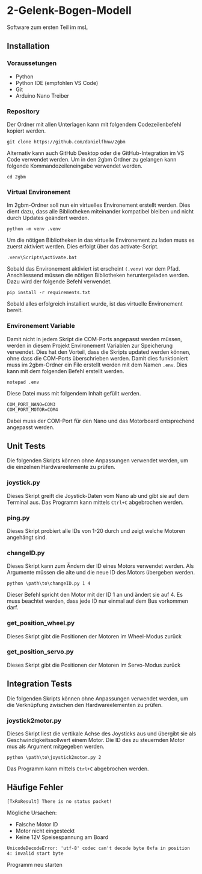 # 2-Gelenk-Bogen-Modell
Software zum ersten Teil im msL

## Installation 

### Voraussetungen
- Python
- Python IDE (empfohlen VS Code)
- Git
- Arduino Nano Treiber

### Repository
Der Ordner mit allen Unterlagen kann mit folgendem Codezeilenbefehl kopiert werden.
```
git clone https://github.com/danielfhnw/2gbm
```
Alternativ kann auch GitHub Desktop oder die GitHub-Integration im VS Code verwendet werden.
Um in den 2gbm Ordner zu gelangen kann folgende Kommandozeileneingabe verwendet werden.
```
cd 2gbm
```

### Virtual Environement
Im 2gbm-Ordner soll nun ein virtuelles Environement erstellt werden. Dies dient dazu, dass alle Bibliotheken miteinander kompatibel bleiben und nicht durch Updates geändert werden.
```
python -m venv .venv
```
Um die nötigen Bibliotheken in das virtuelle Environement zu laden muss es zuerst aktiviert werden. Dies erfolgt über das activate-Script.
```
.venv\Scripts\activate.bat
```
Sobald das Environement aktiviert ist erscheint `(.venv)` vor dem Pfad.
Anschliessend müssen die nötigen Bibliotheken heruntergeladen werden. Dazu wird der folgende Befehl verwendet.
```
pip install -r requirements.txt
```
Sobald alles erfolgreich installiert wurde, ist das virtuelle Environement bereit.

### Environement Variable
Damit nicht in jedem Skript die COM-Ports angepasst werden müssen, werden in diesem Projekt Environement Variablen zur Speicherung verwendet. Dies hat den Vorteil, dass die Skripts updated werden können, ohne dass die COM-Ports überschrieben werden. Damit dies funktioniert muss im 2gbm-Ordner ein File erstellt werden mit dem Namen `.env`. Dies kann mit dem folgenden Befehl erstellt werden.
```
notepad .env
```
Diese Datei muss mit folgendem Inhalt gefüllt werden.
```
COM_PORT_NANO=COM3
COM_PORT_MOTOR=COM4
```
Dabei muss der COM-Port für den Nano und das Motorboard entsprechend angepasst werden.

## Unit Tests
Die folgenden Skripts können ohne Anpassungen verwendet werden, um die einzelnen Hardwareelemente zu prüfen.

### joystick.py
Dieses Skript greift die Joystick-Daten vom Nano ab und gibt sie auf dem Terminal aus. 
Das Programm kann mittels `Ctrl+C` abgebrochen werden.

### ping.py
Dieses Skript probiert alle IDs von 1-20 durch und zeigt welche Motoren angehängt sind.

### changeID.py
Dieses Skript kann zum Ändern der ID eines Motors verwendet werden. Als Argumente müssen die alte und die neue ID des Motors übergeben werden.
```
python \path\to\changeID.py 1 4
```
Dieser Befehl spricht den Motor mit der ID 1 an und ändert sie auf 4. Es muss beachtet werden, dass jede ID nur einmal auf dem Bus vorkommen darf.

### get_position_wheel.py
Dieses Skript gibt die Positionen der Motoren im Wheel-Modus zurück

### get_position_servo.py
Dieses Skript gibt die Positionen der Motoren im Servo-Modus zurück

## Integration Tests
Die folgenden Skripts können ohne Anpassungen verwendet werden, um die Verknüpfung zwischen den Hardwareelementen zu prüfen.

### joystick2motor.py
Dieses Skript liest die vertikale Achse des Joysticks aus und übergibt sie als Geschwindigkeitssollwert einem Motor. Die ID des zu steuernden Motor mus als Argument mitgegeben werden.
```
python \path\to\joystick2motor.py 2
```
Das Programm kann mittels `Ctrl+C` abgebrochen werden.

## Häufige Fehler

```
[TxRxResult] There is no status packet!
```
Mögliche Ursachen:
- Falsche Motor ID
- Motor nicht eingesteckt
- Keine 12V Speisespannung am Board

```
UnicodeDecodeError: 'utf-8' codec can't decode byte 0xfa in position 4: invalid start byte
```
Programm neu starten

